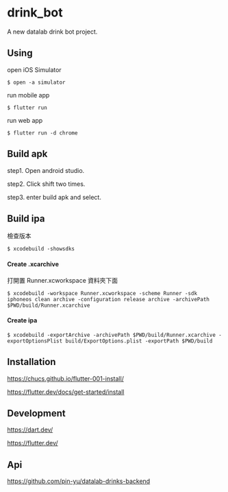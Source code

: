 # drink_bot
A new datalab drink bot project.
## Using
open iOS Simulator
```bash=
$ open -a simulator 
```

run mobile app
```bash=
$ flutter run
```

run web app
```bash=
$ flutter run -d chrome
```
## Build apk
step1.
Open android studio.

step2.
Click shift two times.

step3.
enter build apk and select.

## Build ipa
檢查版本

```bush=
$ xcodebuild -showsdks
```
#### Create .xcarchive
打開置 Runner.xcworkspace 資料夾下面
```bash=
$ xcodebuild -workspace Runner.xcworkspace -scheme Runner -sdk iphoneos clean archive -configuration release archive -archivePath $PWD/build/Runner.xcarchive
```
#### Create ipa
```bash=
$ xcodebuild -exportArchive -archivePath $PWD/build/Runner.xcarchive -exportOptionsPlist build/ExportOptions.plist -exportPath $PWD/build
```

## Installation
https://chucs.github.io/flutter-001-install/

https://flutter.dev/docs/get-started/install

## Development
https://dart.dev/

https://flutter.dev/
## Api
https://github.com/pin-yu/datalab-drinks-backend